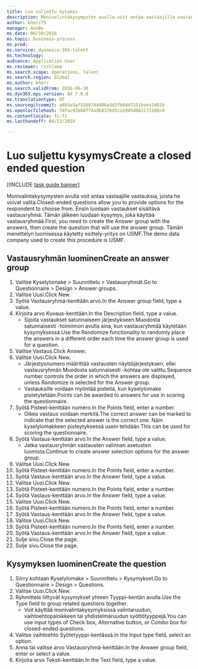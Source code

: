 ```yaml
--- 
title: Luo suljettu kysymys
description: Monivalintakysymysten avulla voit antaa vastaajille vastauksia, joista he voivat valita.
author: kherr75
manager: AnnBe
ms.date: 06/10/2016
ms.topic: business-process
ms.prod: 
ms.service: dynamics-365-talent
ms.technology: 
audience: Application User
ms.reviewer: rschloma
ms.search.scope: Operations, Talent
ms.search.region: Global
ms.author: kherr
ms.search.validFrom: 2016-06-30
ms.dyn365.ops.version: AX 7.0.0
ms.translationtype: HT
ms.sourcegitcommit: a8b5a5af5108744406a3d2fb84d7151baea2481b
ms.openlocfilehash: fdfac92b80774adb8376d5c2e945d063173188c8
ms.contentlocale: fi-fi
ms.lasthandoff: 04/13/2018

---
```

# <a name="create-a-closed-ended-question"></a><span data-ttu-id="97aaa-103">Luo suljettu kysymys</span><span class="sxs-lookup"><span data-stu-id="97aaa-103">Create a closed ended question</span></span>

[!INCLUDE [task guide banner](../../includes/task-guide-banner.md)]

<span data-ttu-id="97aaa-104">Monivalintakysymysten avulla voit antaa vastaajille vastauksia, joista he voivat valita.</span><span class="sxs-lookup"><span data-stu-id="97aaa-104">Closed-ended questions allow you to provide options for the respondent to choose from.</span></span> <span data-ttu-id="97aaa-105">Ensin luodaan vastaukset sisältävä vastausryhmä. Tämän jälkeen luodaan kysymys, joka käyttää vastausryhmää.</span><span class="sxs-lookup"><span data-stu-id="97aaa-105">First, you need to create the Answer group with the answers, then create the question that will use the answer group.</span></span> <span data-ttu-id="97aaa-106">Tämän menettelyn luomisessa käytetty esittely-yritys on USMF.</span><span class="sxs-lookup"><span data-stu-id="97aaa-106">The demo data company used to create this procedure is USMF.</span></span>


## <a name="create-an-answer-group"></a><span data-ttu-id="97aaa-107">Vastausryhmän luominen</span><span class="sxs-lookup"><span data-stu-id="97aaa-107">Create an answer group</span></span>
1. <span data-ttu-id="97aaa-108">Valitse Kyselylomake > Suunnittelu > Vastausryhmät.</span><span class="sxs-lookup"><span data-stu-id="97aaa-108">Go to Questionnaire > Design > Answer groups.</span></span>
2. <span data-ttu-id="97aaa-109">Valitse Uusi.</span><span class="sxs-lookup"><span data-stu-id="97aaa-109">Click New.</span></span>
3. <span data-ttu-id="97aaa-110">Syötä Vastausryhmä-kenttään arvo.</span><span class="sxs-lookup"><span data-stu-id="97aaa-110">In the Answer group field, type a value.</span></span>
4. <span data-ttu-id="97aaa-111">Kirjoita arvo Kuvaus-kenttään.</span><span class="sxs-lookup"><span data-stu-id="97aaa-111">In the Description field, type a value.</span></span>
    * <span data-ttu-id="97aaa-112">Sijoita vastaukset satunnaiseen järjestykseen Muodosta satunnaisesti -toiminnon avulla aina, kun vastausryhmää käytetään kysymyksessä.</span><span class="sxs-lookup"><span data-stu-id="97aaa-112">Use the Randomize functionality to randomly place the answers in a different order each time the answer group is used for a question.</span></span>  
5. <span data-ttu-id="97aaa-113">Valitse Vastaus.</span><span class="sxs-lookup"><span data-stu-id="97aaa-113">Click Answer.</span></span>
6. <span data-ttu-id="97aaa-114">Valitse Uusi.</span><span class="sxs-lookup"><span data-stu-id="97aaa-114">Click New.</span></span>
    * <span data-ttu-id="97aaa-115">Järjestysnumero määrittää vastausten näyttöjärjestyksen, ellei vastausryhmän Muodosta satunnaisesti -kohtaa ole valittu.</span><span class="sxs-lookup"><span data-stu-id="97aaa-115">Sequence number controls the order in which the answers are displayed, unless Randomize is selected for the Answer group.</span></span>  
    * <span data-ttu-id="97aaa-116">Vastauksille voidaan myöntää pisteitä, kun kyselylomake pistetytetään.</span><span class="sxs-lookup"><span data-stu-id="97aaa-116">Points can be awarded to answers for use in scoring the questionnaire.</span></span>  
7. <span data-ttu-id="97aaa-117">Syötä Pisteet-kenttään numero.</span><span class="sxs-lookup"><span data-stu-id="97aaa-117">In the Points field, enter a number.</span></span>
    * <span data-ttu-id="97aaa-118">Oikea vastaus voidaan merkitä.</span><span class="sxs-lookup"><span data-stu-id="97aaa-118">The correct answer can be marked to indicate that the selected answer is the correct one.</span></span> <span data-ttu-id="97aaa-119">Näin kyselylomakkeen pisteytyksessä usein tehdään.</span><span class="sxs-lookup"><span data-stu-id="97aaa-119">This can be used for scoring the questionnaire.</span></span>  
8. <span data-ttu-id="97aaa-120">Syötä Vastaus-kenttään arvo.</span><span class="sxs-lookup"><span data-stu-id="97aaa-120">In the Answer field, type a value.</span></span>
    * <span data-ttu-id="97aaa-121">Jatka vastausryhmän vastausten valinnan asetusten luomista.</span><span class="sxs-lookup"><span data-stu-id="97aaa-121">Continue to create answer selection options for the answer group.</span></span>  
9. <span data-ttu-id="97aaa-122">Valitse Uusi.</span><span class="sxs-lookup"><span data-stu-id="97aaa-122">Click New.</span></span>
10. <span data-ttu-id="97aaa-123">Syötä Pisteet-kenttään numero.</span><span class="sxs-lookup"><span data-stu-id="97aaa-123">In the Points field, enter a number.</span></span>
11. <span data-ttu-id="97aaa-124">Syötä Vastaus-kenttään arvo.</span><span class="sxs-lookup"><span data-stu-id="97aaa-124">In the Answer field, type a value.</span></span>
12. <span data-ttu-id="97aaa-125">Valitse Uusi.</span><span class="sxs-lookup"><span data-stu-id="97aaa-125">Click New.</span></span>
13. <span data-ttu-id="97aaa-126">Syötä Pisteet-kenttään numero.</span><span class="sxs-lookup"><span data-stu-id="97aaa-126">In the Points field, enter a number.</span></span>
14. <span data-ttu-id="97aaa-127">Syötä Vastaus-kenttään arvo.</span><span class="sxs-lookup"><span data-stu-id="97aaa-127">In the Answer field, type a value.</span></span>
15. <span data-ttu-id="97aaa-128">Valitse Uusi.</span><span class="sxs-lookup"><span data-stu-id="97aaa-128">Click New.</span></span>
16. <span data-ttu-id="97aaa-129">Syötä Pisteet-kenttään numero.</span><span class="sxs-lookup"><span data-stu-id="97aaa-129">In the Points field, enter a number.</span></span>
17. <span data-ttu-id="97aaa-130">Syötä Vastaus-kenttään arvo.</span><span class="sxs-lookup"><span data-stu-id="97aaa-130">In the Answer field, type a value.</span></span>
18. <span data-ttu-id="97aaa-131">Valitse Uusi.</span><span class="sxs-lookup"><span data-stu-id="97aaa-131">Click New.</span></span>
19. <span data-ttu-id="97aaa-132">Syötä Pisteet-kenttään numero.</span><span class="sxs-lookup"><span data-stu-id="97aaa-132">In the Points field, enter a number.</span></span>
20. <span data-ttu-id="97aaa-133">Syötä Vastaus-kenttään arvo.</span><span class="sxs-lookup"><span data-stu-id="97aaa-133">In the Answer field, type a value.</span></span>
21. <span data-ttu-id="97aaa-134">Sulje sivu.</span><span class="sxs-lookup"><span data-stu-id="97aaa-134">Close the page.</span></span>
22. <span data-ttu-id="97aaa-135">Sulje sivu.</span><span class="sxs-lookup"><span data-stu-id="97aaa-135">Close the page.</span></span>

## <a name="create-the-question"></a><span data-ttu-id="97aaa-136">Kysymyksen luominen</span><span class="sxs-lookup"><span data-stu-id="97aaa-136">Create the question</span></span>
1. <span data-ttu-id="97aaa-137">Siirry kohtaan Kyselylomake > Suunnittelu > Kysymykset.</span><span class="sxs-lookup"><span data-stu-id="97aaa-137">Go to Questionnaire > Design > Questions.</span></span>
2. <span data-ttu-id="97aaa-138">Valitse Uusi.</span><span class="sxs-lookup"><span data-stu-id="97aaa-138">Click New.</span></span>
3. <span data-ttu-id="97aaa-139">Ryhmittele liittyvät kysymykset yhteen Tyyppi-kentän avulla.</span><span class="sxs-lookup"><span data-stu-id="97aaa-139">Use the Type field to group related questions together.</span></span>
    * <span data-ttu-id="97aaa-140">Voit käyttää monivalintakysymyksissä valintaruudun, vaihtoehtopainikkeen tai yhdistelmäruudun syöttötyyppejä.</span><span class="sxs-lookup"><span data-stu-id="97aaa-140">You can use input types of Check box, Alternative button, or Combo box for closed-ended questions.</span></span>  
4. <span data-ttu-id="97aaa-141">Valitse vaihtoehto Syötetyyppi-kentässä.</span><span class="sxs-lookup"><span data-stu-id="97aaa-141">In the Input type field, select an option.</span></span>
5. <span data-ttu-id="97aaa-142">Anna tai valitse arvo Vastausryhmä-kenttään.</span><span class="sxs-lookup"><span data-stu-id="97aaa-142">In the Answer group field, enter or select a value.</span></span>
6. <span data-ttu-id="97aaa-143">Kirjoita arvo Teksti-kenttään.</span><span class="sxs-lookup"><span data-stu-id="97aaa-143">In the Text field, type a value.</span></span>


